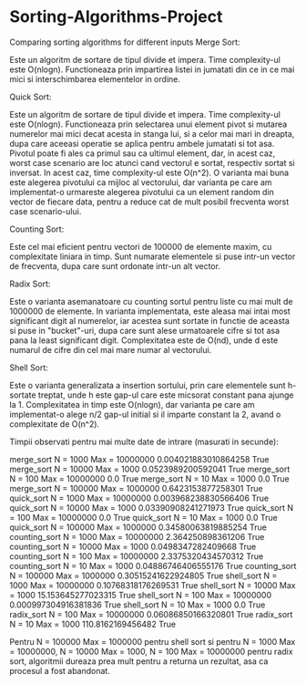 # Sorting-Algorithms-Project
Comparing sorting algorithms for different inputs
Merge Sort:

Este un algoritm de sortare de tipul divide et impera.
Time complexity-ul este O(nlogn).
Functioneaza prin impartirea listei in jumatati din ce in ce mai mici si interschimbarea elementelor in ordine.

Quick Sort:

Este un algoritm de sortare de tipul divide et impera.
Time complexity-ul este O(nlogn).
Functioneaza prin selectarea unui element pivot si mutarea numerelor mai mici decat acesta in stanga lui, si a celor mai mari in dreapta, dupa care aceeasi operatie se aplica pentru ambele jumatati si tot asa.
Pivotul poate fi ales ca primul sau ca ultimul element, dar, in acest caz, worst case scenario are loc atunci cand vectorul e sortat, respectiv sortat si inversat. In acest caz, time complexity-ul este O(n^2). O varianta mai buna este alegerea pivotului ca mijloc al vectorului, dar varianta pe care am implementat-o urmareste alegerea pivotului ca un element random din vector de fiecare data, pentru a reduce cat de mult posibil frecventa worst case scenario-ului.

Counting Sort:

Este cel mai eficient pentru vectori de 100000 de elemente maxim, cu complexitate liniara in timp. 
Sunt numarate elementele si puse intr-un vector de frecventa, dupa care sunt ordonate intr-un alt vector.

Radix Sort:

Este o varianta asemanatoare cu counting sortul pentru liste cu mai mult de 1000000 de elemente. In varianta implementata, este aleasa mai intai most significant digit al numerelor, iar acestea sunt sortate in functie de aceasta si puse in "bucket"-uri, dupa care sunt alese urmatoarele cifre si tot asa pana la least significant digit. Complexitatea este de O(nd), unde d este numarul de cifre din cel mai mare numar al vectorului.

Shell Sort:

Este o varianta generalizata a insertion sortului, prin care elementele sunt h-sortate treptat, unde h este gap-ul care este micsorat constant pana ajunge la 1.
Complexitatea in timp este O(nlogn), dar varianta pe care am implementat-o alege n/2 gap-ul initial si il imparte constant la 2, avand o complexitate de O(n^2).

Timpii observati pentru mai multe date de intrare (masurati in secunde):

merge_sort N = 1000 Max = 10000000 0.004021883010864258 True
merge_sort N = 10000 Max = 1000 0.0523989200592041 True
merge_sort N = 100 Max = 10000000 0.0 True
merge_sort N = 10 Max = 1000 0.0 True
merge_sort N = 100000 Max = 1000000 0.6423153877258301 True
quick_sort N = 1000 Max = 10000000 0.003968238830566406 True
quick_sort N = 10000 Max = 1000 0.03390908241271973 True
quick_sort N = 100 Max = 10000000 0.0 True
quick_sort N = 10 Max = 1000 0.0 True
quick_sort N = 100000 Max = 1000000 0.34580063819885254 True
counting_sort N = 1000 Max = 10000000 2.364250898361206 True
counting_sort N = 10000 Max = 1000 0.0498347282409668 True
counting_sort N = 100 Max = 10000000 2.3375320434570312 True
counting_sort N = 10 Max = 1000 0.04886746406555176 True
counting_sort N = 100000 Max = 1000000 0.30515241622924805 True
shell_sort N = 1000 Max = 10000000 0.10768318176269531 True
shell_sort N = 10000 Max = 1000 15.153645277023315 True
shell_sort N = 100 Max = 10000000 0.000997304916381836 True
shell_sort N = 10 Max = 1000 0.0 True
radix_sort N = 100 Max = 10000000 0.06086850166320801 True
radix_sort N = 10 Max = 1000 110.8162169456482 True

Pentru N = 100000 Max = 1000000 pentru shell sort si pentru N = 1000 Max = 10000000, N = 10000 Max = 1000, N = 100 Max = 10000000 pentru radix sort, algoritmii dureaza prea mult pentru a returna un rezultat, asa ca procesul a fost abandonat.
